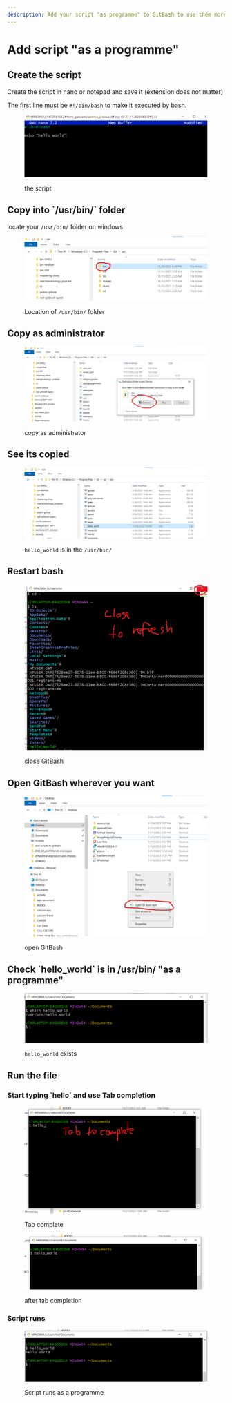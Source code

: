 ```yaml
---
description: Add your script "as programme" to GitBash to use them more conveniently
---
```


# Add script "as a programme"

## Create the script

Create the script in nano or notepad and save it (extension does not matter)

The first line must be `#!/bin/bash` to make it executed by bash.&#x20;

<figure><img src="../.gitbook/assets/programme.png" alt=""><figcaption><p>the script</p></figcaption></figure>

## Copy into \`/usr/bin/\` folder

locate your `/usr/bin/` folder on windows

<figure><img src="../.gitbook/assets/image.png" alt=""><figcaption><p>Location of <code>/usr/bin/</code> folder </p></figcaption></figure>

## Copy as administrator

<figure><img src="../.gitbook/assets/confirm-copy.png" alt=""><figcaption><p>copy as administrator</p></figcaption></figure>

## See its copied

<figure><img src="../.gitbook/assets/file-copied.png" alt=""><figcaption><p><code>hello_world</code> is in the <code>/usr/bin/</code></p></figcaption></figure>

## Restart bash

<figure><img src="../.gitbook/assets/close-to-refresh.png" alt=""><figcaption><p>close GitBash</p></figcaption></figure>

## Open GitBash wherever you want

<figure><img src="../.gitbook/assets/open-gitbash.png" alt=""><figcaption><p>open GitBash</p></figcaption></figure>

## Check \`hello\_world\` is in /usr/bin/ "as a programme"

<figure><img src="../.gitbook/assets/check-it-is-there.png" alt=""><figcaption><p><code>hello_world</code> exists</p></figcaption></figure>

## Run the file

### Start typing \`hello\` and use Tab completion

<figure><img src="../.gitbook/assets/hello_tab-to-complete.png" alt=""><figcaption><p>Tab complete</p></figcaption></figure>

<figure><img src="../.gitbook/assets/hello_world.png" alt=""><figcaption><p>after tab completion</p></figcaption></figure>

### Script runs

<figure><img src="../.gitbook/assets/script-is-working.png" alt=""><figcaption><p>Script runs as a programme</p></figcaption></figure>

